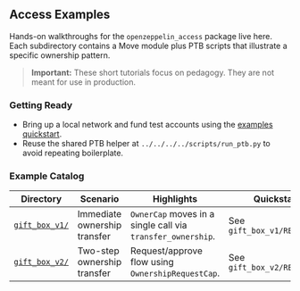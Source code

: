 ## Access Examples

Hands-on walkthroughs for the `openzeppelin_access` package live here. Each subdirectory contains a Move module plus PTB scripts that illustrate a specific ownership pattern.

> **Important:** These short tutorials focus on pedagogy. They are not meant for use in production.

### Getting Ready

- Bring up a local network and fund test accounts using the [examples quickstart](../../EXAMPLES.md#quickstart-localnet-setup).
- Reuse the shared PTB helper at `../../../../scripts/run_ptb.py` to avoid repeating boilerplate.

### Example Catalog

| Directory | Scenario | Highlights | Quickstart |
|-----------|----------|------------|------------|
| [`gift_box_v1/`](gift_box_v1/) | Immediate ownership transfer | `OwnerCap` moves in a single call via `transfer_ownership`. | See `gift_box_v1/README.md` |
| [`gift_box_v2/`](gift_box_v2/) | Two-step ownership transfer | Request/approve flow using `OwnershipRequestCap`. | See `gift_box_v2/README.md` |
